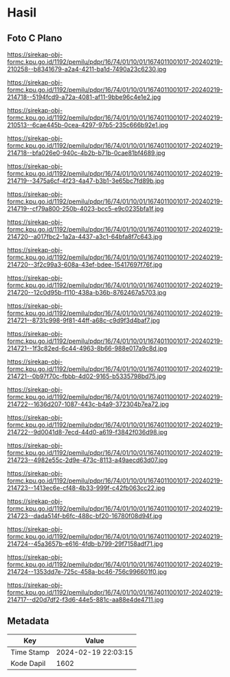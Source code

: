 # Hasil

## Foto C Plano

https://sirekap-obj-formc.kpu.go.id/1192/pemilu/pdpr/16/74/01/10/01/1674011001017-20240219-210258--b8341679-a2a4-4211-ba1d-7490a23c6230.jpg

https://sirekap-obj-formc.kpu.go.id/1192/pemilu/pdpr/16/74/01/10/01/1674011001017-20240219-214718--5194fcd9-a72a-4081-af11-9bbe96c4e1e2.jpg

https://sirekap-obj-formc.kpu.go.id/1192/pemilu/pdpr/16/74/01/10/01/1674011001017-20240219-210513--6cae445b-0cea-4297-97b5-235c666b92e1.jpg

https://sirekap-obj-formc.kpu.go.id/1192/pemilu/pdpr/16/74/01/10/01/1674011001017-20240219-214718--bfa026e0-940c-4b2b-b71b-0cae81bf4689.jpg

https://sirekap-obj-formc.kpu.go.id/1192/pemilu/pdpr/16/74/01/10/01/1674011001017-20240219-214719--3475a6cf-4f23-4a47-b3b1-3e65bc7fd89b.jpg

https://sirekap-obj-formc.kpu.go.id/1192/pemilu/pdpr/16/74/01/10/01/1674011001017-20240219-214719--cf79a800-250b-4023-bcc5-e9c0235bfa1f.jpg

https://sirekap-obj-formc.kpu.go.id/1192/pemilu/pdpr/16/74/01/10/01/1674011001017-20240219-214720--a017fbc2-1a2a-4437-a3c1-64bfa8f7c643.jpg

https://sirekap-obj-formc.kpu.go.id/1192/pemilu/pdpr/16/74/01/10/01/1674011001017-20240219-214720--3f2c99a3-608a-43ef-bdee-15417697f76f.jpg

https://sirekap-obj-formc.kpu.go.id/1192/pemilu/pdpr/16/74/01/10/01/1674011001017-20240219-214720--12c0d95b-f110-438a-b36b-8762467a5703.jpg

https://sirekap-obj-formc.kpu.go.id/1192/pemilu/pdpr/16/74/01/10/01/1674011001017-20240219-214721--8731c998-9f81-44ff-a68c-c9d9f3d4baf7.jpg

https://sirekap-obj-formc.kpu.go.id/1192/pemilu/pdpr/16/74/01/10/01/1674011001017-20240219-214721--1f3c82ed-6c44-4963-8b66-988e017a9c8d.jpg

https://sirekap-obj-formc.kpu.go.id/1192/pemilu/pdpr/16/74/01/10/01/1674011001017-20240219-214721--0b97f70c-fbbb-4d02-9165-b5335798bd75.jpg

https://sirekap-obj-formc.kpu.go.id/1192/pemilu/pdpr/16/74/01/10/01/1674011001017-20240219-214722--1636d207-1087-443c-b4a9-372304b7ea72.jpg

https://sirekap-obj-formc.kpu.go.id/1192/pemilu/pdpr/16/74/01/10/01/1674011001017-20240219-214722--9d0041d8-7ecd-44d0-a619-f3842f036d98.jpg

https://sirekap-obj-formc.kpu.go.id/1192/pemilu/pdpr/16/74/01/10/01/1674011001017-20240219-214723--4982e55c-2d9e-473c-8113-a49aecd63d07.jpg

https://sirekap-obj-formc.kpu.go.id/1192/pemilu/pdpr/16/74/01/10/01/1674011001017-20240219-214723--1413ec6e-cf48-4b33-999f-c42fb063cc22.jpg

https://sirekap-obj-formc.kpu.go.id/1192/pemilu/pdpr/16/74/01/10/01/1674011001017-20240219-214723--dada514f-b6fc-488c-bf20-16780f08d94f.jpg

https://sirekap-obj-formc.kpu.go.id/1192/pemilu/pdpr/16/74/01/10/01/1674011001017-20240219-214724--45a3657b-e616-4fdb-b799-29f7158adf71.jpg

https://sirekap-obj-formc.kpu.go.id/1192/pemilu/pdpr/16/74/01/10/01/1674011001017-20240219-214724--1353dd7e-725c-458a-bc46-756c996601f0.jpg

https://sirekap-obj-formc.kpu.go.id/1192/pemilu/pdpr/16/74/01/10/01/1674011001017-20240219-214717--d20d7df2-f3d6-44e5-881c-aa88e4de4711.jpg


## Metadata

| Key        | Value               |
| ---------- | ------------------- |
| Time Stamp | 2024-02-19 22:03:15 |
| Kode Dapil | 1602                |



